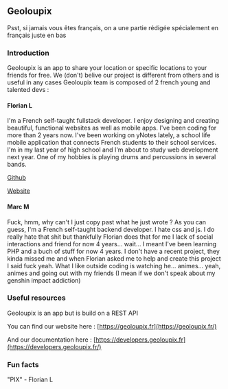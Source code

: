 ## Geoloupix

Psst, si jamais vous êtes français, on a une partie rédigée spécialement en français juste en bas

### Introduction

Geoloupix is an app to share your location or specific locations to your friends for free. We (don't) belive our project is different from others and is useful in any cases
Geoloupix team is composed of 2 french young and talented devs :

#### Florian L
I'm a French self-taught fullstack developer. I enjoy designing and creating beautiful, functional websites as well as mobile apps. 
I've been coding for more than 2 years now. I've been working on yNotes lately, a school life mobile application that connects French students to their school services.
I'm in my last year of high school and I'm about to study web development next year. One of my hobbies is playing drums and percussions in several bands.

[Github](https://github.com/florian-lefebvre)

[Website](https://florian-lefebvre.dev/)

#### Marc M
Fuck, hmm,  why can't I just copy past what he just wrote ? As you can guess, I'm a French self-taught backend developer. I hate css and js. I do really hate that shit but thankfully Florian does that for me
I lack of social interactions and friend for now 4 years... wait... I meant I've been learning PHP and a buch of stuff for now 4 years. 
I don't have a recent project, they kinda missed me and when Florian asked me to help and create this project I said fuck yeah.
What I like outside coding is watching he... animes... yeah, animes and going out with my friends (I mean if we don't speak about my genshin impact addiction)

### Useful resources

Geoloupix is an app but is build on a REST API


You can find our website here : [https://geoloupix.fr](https://geoloupix.fr/)

And our documentation here : [https://developers.geoloupix.fr](https://developers.geoloupix.fr/)

### Fun facts

"PIX" - Florian L
